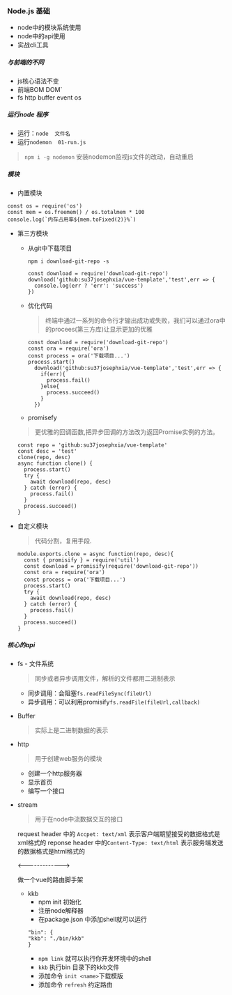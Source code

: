 ### Node.js 基础
* node中的模块系统使用
* node中的api使用
* 实战cli工具

##### 与前端的不同
* js核心语法不变
* 前端BOM DOM`
* fs http buffer event os

##### 运行node 程序
* 运行：`node  文件名`
*  运行`nodemon  01-run.js` 
> ```npm i -g nodemon```
安装nodemon监视js文件的改动，自动重启

#####  模块
* 内置模块
 ```
const os = require('os')
const mem = os.freemem() / os.totalmem * 100
console.log(`内存占用率${mem.toFixed(2)}%`)
 ```
* 第三方模块
  + 从git中下载项目
    >
    ```npm i download-git-repo -s```

    > 
      ```
      const download = require('download-git-repo')
      download('github:su37josephxia/vue-template','test',err => {
        console.log(err ? 'err': 'success')
      })
      ```
  + 优化代码
    >   终端中通过一系列的命令行才输出成功或失败，我们可以通过ora中的procees(第三方库)让显示更加的优雅

    ```
    const download = require('download-git-repo')
    const ora = require('ora')
    const process = ora('下载项目...')
    process.start()
      download('github:su37josephxia/vue-template','test',err => {
        if(err){
          process.fail()
        }else{
          process.succeed()
        }
      })
    ```
  + promisefy
  >   更优雅的回调函数,把异步回调的方法改为返回Promise实例的方法。
  ```
  const repo = 'github:su37josephxia/vue-template'
  const desc = 'test'
  clone(repo, desc)
  async function clone() {
    process.start()
    try {
      await download(repo, desc)
    } catch (error) {
      process.fail()
    }
    process.succeed()
  }
  ```
  
* 自定义模块
  > 代码分割，复用手段.  
  ```
  module.exports.clone = async function(repo, desc){
    const { promisify } = require('util')
    const download = promisify(require('download-git-repo'))
    const ora = require('ora')
    const process = ora('下载项目...')
    process.start()
    try {
      await download(repo, desc)
    } catch (error) {
      process.fail()
    }
    process.succeed()
  }
  ```
##### 核心的api
  * fs - 文件系统
    > 同步或者异步调用文件，解析的文件都用二进制表示
    + 同步调用：会阻塞`fs.readFileSync(fileUrl)`
    + 异步调用：可以利用promisify`fs.readFile(fileUrl,callback)`

* Buffer
  > 实际上是二进制数据的表示

* http
  > 用于创建web服务的模块
   + 创建一个http服务器
   + 显示首页
   + 编写一个接口
* stream
  >  用于在node中流数据交互的接口
  
  request header 中的 `Accpet: text/xml` 表示客户端期望接受的数据格式是xml格式的
  reponse header 中的`Content-Type: text/html` 表示服务端发送的数据格式是html格式的


  <------------->

  做一个vue的路由脚手架
  * kkb
    + npm init 初始化
    + 注册node解释器
    + 在package.json 中添加shell就可以运行
    ```
    "bin": {
    "kkb": "./bin/kkb"
    }
    ```
    + `npm link` 就可以执行你开发环境中的shell
    + `kkb` 执行bin 目录下的kkb文件
    + 添加命令 `init <name>`下载模版
    + 添加命令 `refresh` 约定路由






 








 









  
